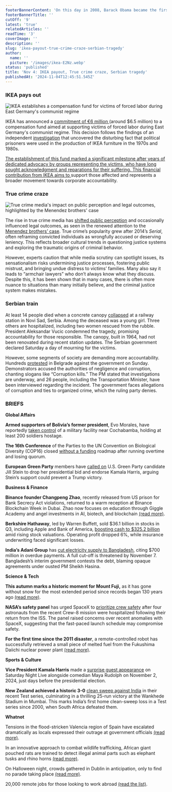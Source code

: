 ```yaml
---
footerBannerContent: 'On this day in 2008, Barack Obama became the first African American to be elected president of the United States.'
footerBannerTitle: ''
cutOff: '9'
latest: 'true'
relatedArticles: ''
readTime: '3'
coverImage: ''
description: ''
slug: 'ikea-payout-true-crime-craze-serbian-tragedy'
author:
  name: ''
  picture: '/images/ikea-E2Nz.webp'
status: 'published'
title: 'Nov 4: IKEA payout, True crime craze, Serbian tragedy'
publishedAt: '2024-11-04T12:45:51.545Z'
---
```


### IKEA pays out

![IKEA establishes a compensation fund for victims of forced labor during East Germany's communist regime](/images/ikea-QwOT.webp)

IKEA has announced a [commitment of €6 million ](https://edition.cnn.com/2024/11/03/europe/ikea-six-million-gdr-prisoners-intl/index.html#:~:text=Furniture%20giant%20IKEA%20has%20agreed,pressure%20other%20companies%20to%20follow.)(around $6.5 million) to a compensation fund aimed at supporting victims of forced labor during East Germany's communist regime. This decision follows the findings of an independent [investigation](https://www.cbsnews.com/news/ikea-to-release-report-on-east-german-forced-labor/) that uncovered the disturbing fact that political prisoners were used in the production of IKEA furniture in the 1970s and 1980s.

[The establishment of this fund marked a significant milestone after years of dedicated advocacy by groups representing the victims, who have long sought acknowledgment and reparations for their suffering. This financial contribution from IKEA aims to ](https://edition.cnn.com/2024/11/03/europe/ikea-six-million-gdr-prisoners-intl/index.html#:~:text=Furniture%20giant%20IKEA%20has%20agreed,pressure%20other%20companies%20to%20follow.)support those affected and represents a broader movement towards corporate accountability.

### True crime craze

![True crime media's impact on public perception and legal outcomes, highlighted by the Menendez brothers' case](/images/true-crime-s-popularity-g0Mj.webp)

The rise in true crime media has [shifted public perception](https://abcnews.go.com/Entertainment/wireStory/true-crimes-popularity-brings-real-change-defendants-society-115436113) and occasionally influenced legal outcomes, as seen in the renewed attention to the [Menendez brothers’ case](https://thestatetimes.com/2024/11/01/the-menendez-brothers-resentenced-and-possible-release-soon/). True crime’s popularity grew after 2014’s *Serial*, often reframing convicted individuals as wrongfully accused or deserving leniency. This reflects broader cultural trends in questioning justice systems and exploring the traumatic origins of criminal behavior.

However, experts caution that while media scrutiny can spotlight issues, its sensationalism risks undermining justice processes, fostering public mistrust, and bringing undue distress to victims’ families. Many also say it leads to “armchair lawyers” who don’t always know what they discuss. Despite this, it has been shown that in many cases, there is often more nuance to situations than many initially believe, and the criminal justice system makes mistakes.

### Serbian train

At least 14 people died when a concrete canopy [collapsed](https://www.bbc.com/news/articles/c9wrp7g05xro) at a railway station in Novi Sad, Serbia. Among the deceased was a young girl. Three others are hospitalized, including two women rescued from the rubble. President Aleksandar Vucic condemned the tragedy, promising accountability for those responsible. The canopy, built in 1964, had not been renovated during recent station updates. The Serbian government declared Saturday a day of mourning for the victims.

However, some segments of society are demanding more accountability. Hundreds [protested](https://www.reuters.com/world/europe/activists-rally-belgrade-protest-railway-station-disaster-2024-11-03/) in Belgrade against the government on Sunday. Demonstrators accused the authorities of negligence and corruption, chanting slogans like “Corruption kills.” The PM stated that investigations are underway, and 26 people, including the Transportation Minister, have been interviewed regarding the incident. The government faces allegations of corruption and ties to organized crime, which the ruling party denies.

### BRIEFS

**Global Affairs**

**Armed supporters of Bolivia’s former president**, Evo Morales, have reportedly [taken control](https://www.bbc.com/news/articles/c937kekx3nqo) of a military facility near Cochabamba, holding at least 200 soldiers hostage.

**The 16th Conference** of the Parties to the UN Convention on Biological Diversity (COP16) closed [without a funding](https://www.france24.com/en/environment/20241102-cop16-ends-no-agreement-funding-roadmpa-increase-protect-species) roadmap after running overtime and losing quorum.

**European Green Party** members have [called on](https://www.politico.eu/article/europes-greens-tell-jill-stein-to-pull-out-of-us-election-to-defeat-trump/) U.S. Green Party candidate Jill Stein to drop her presidential bid and endorse Kamala Harris, arguing Stein’s support could prevent a Trump victory.

**Business & Finance**

**Binance founder Changpeng Zhao**, recently released from US prison for Bank Secrecy Act violations, returned to a warm reception at Binance Blockchain Week in Dubai. Zhao now focuses on education through Giggle Academy and angel investments in AI, biotech, and blockchain [(read more)](https://www.coindesk.com/policy/2024/10/31/cz-talks-prison-new-educational-venture-at-first-public-appearance-since-release-from-us-jail/amp/).

**Berkshire Hathaway**, led by Warren Buffett, sold $36.1 billion in stocks in Q3, including Apple and Bank of America, [boosting cash to $325.2 billion](https://www.reuters.com/markets/us/berkshires-cash-sets-record-buffett-sells-apple-bofa-operating-profit-falls-2024-11-02/) amid rising stock valuations. Operating profit dropped 6%, while insurance underwriting faced significant losses.

**India’s Adani Group** has [cut electricity supply to Bangladesh](https://www.deccanherald.com/amp/story/business/companies/adani-will-stop-supplying-power-to-bangladesh-if-all-payments-not-cleared-by-november-7-report-3260320), citing $700 million in overdue payments. A full cut-off is threatened by November 7. Bangladesh’s interim government contests the debt, blaming opaque agreements under ousted PM Sheikh Hasina.

**Science & Tech**

**This autumn marks a historic moment for Mount Fuji,** as it has gone without snow for the most extended period since records began 130 years ago [(read more)](https://www.smithsonianmag.com/smart-news/japans-mount-fuji-has-now-remained-snowless-for-the-longest-time-in-its-130-year-record-180985366/).

**NASA’s safety panel** has urged SpaceX to [prioritize crew safety](https://gizmodo.com/nasa-tells-spacex-to-focus-safety-after-astronaut-hospitalizations-2000519391) after four astronauts from the recent Crew-8 mission were hospitalized following their return from the ISS. The panel raised concerns over recent anomalies with SpaceX, suggesting that the fast-paced launch schedule may compromise safety.

**For the first time since the 2011 disaster**, a remote-controlled robot has successfully retrieved a small piece of melted fuel from the Fukushima Daiichi nuclear power plant [(read more)](https://apnews.com/article/japan-fukushima-nuclear-melted-fuel-robot-d4bbfb543a0bbf9839ed2b33ea5ea969).

**Sports & Culture**

**Vice President Kamala Harris** made a [surprise guest appearance](https://www.bbc.com/news/articles/cx275g67gw6o) on Saturday Night Live alongside comedian Maya Rudolph on November 2, 2024, just days before the presidential election.

**New Zealand achieved a historic 3-0** [clean sweep against India](https://www.bbc.com/sport/cricket/articles/c4gvredxdwro) in their recent Test series, culminating in a thrilling 25-run victory at the Wankhede Stadium in Mumbai. This marks India’s first home clean-sweep loss in a Test series since 2000, when South Africa defeated them.

**Whatnot**

Tensions in the flood-stricken Valencia region of Spain have escalated dramatically as locals expressed their outrage at government officials [(read more)](https://www.politico.eu/article/furious-locals-pelt-spains-king-with-mud-during-visit-to-flood-zone/).

In an innovative approach to combat wildlife trafficking, African giant pouched rats are trained to detect illegal animal parts such as elephant tusks and rhino horns [(read more)](https://www.goodnewsnetwork.org/rats-with-tiny-backpacks-being-used-to-sniff-out-wildlife-smugglers-trafficking-in-animal-parts/).

On Halloween night, crowds gathered in Dublin in anticipation, only to find no parade taking place [(read more)](https://www.thrillist.com/news/nation/fake-dublin-halloween-parade-scam-website).

20,000 remote jobs for those looking to work abroad [(read the list)](https://www.thrillist.com/news/nation/digital-nomad-jobs-viral-list-reddit).